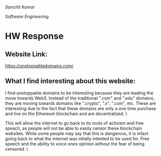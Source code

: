 _Sanchit Kumar_

_Software Engineering_



# HW Response



## Website Link:

https://unstoppabledomains.com/



## What I find interesting about this website:



 I find unstoppable domains to be interesting because they are leading the move towards Web3. Instead of the traditional ".com" and  ".edu" domains, they are moving towards domains like ".crypto", ".x", ".coin", etc. These are interesting due to the fact that these domains are only a one time purchase and live on the Ethereum blockchain and are decentralized. \  

 This will allow the internet to go back to its roots of activism and free speach, as people will not be able to easily censor these blockchain websites. While some people may say that this is dangerous, it is infact going back to what the internet was intially intented to be used for. Free speech and the ability to voice ones opinion without the fear of being censored. \ 

